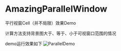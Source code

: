 # AmazingParallelWindow
平行视窗Cell（并不局限）效果Demo

计算方法支持背景图大于、等于、小于可视窗口范围的情况

demo运行效果如下
![ParallelDemo](https://raw.github.com/jerryliurui/AmazingParallelWindow/parallelamazingdemo.gif)
